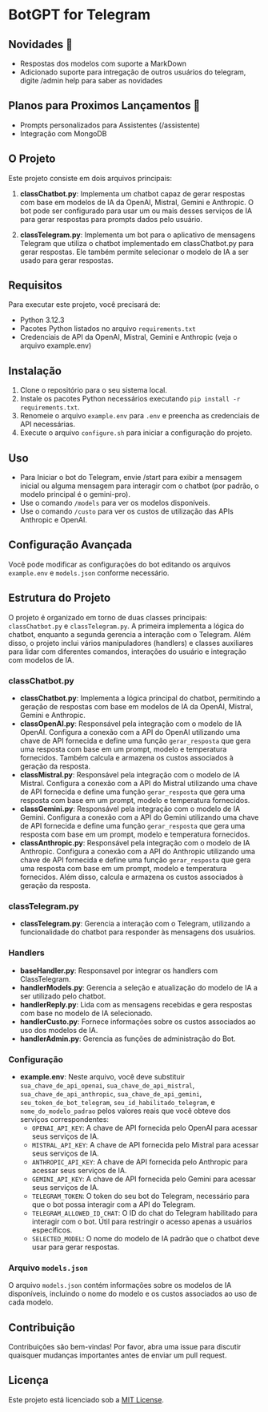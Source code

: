 # BotGPT for Telegram

## Novidades 🎉
- Respostas dos modelos com suporte a MarkDown
- Adicionado suporte para intregação de outros usuários do telegram, digite /admin help para saber as novidades

## Planos para Proximos Lançamentos 🚀
- Prompts personalizados para Assistentes (/assistente)
- Integração com MongoDB

## O Projeto
Este projeto consiste em dois arquivos principais:

1. **classChatbot.py**: Implementa um chatbot capaz de gerar respostas com base em modelos de IA da OpenAI, Mistral, Gemini e Anthropic. O bot pode ser configurado para usar um ou mais desses serviços de IA para gerar respostas para prompts dados pelo usuário.

2. **classTelegram.py**: Implementa um bot para o aplicativo de mensagens Telegram que utiliza o chatbot implementado em classChatbot.py para gerar respostas. Ele também permite selecionar o modelo de IA a ser usado para gerar respostas.

## Requisitos

Para executar este projeto, você precisará de:

- Python 3.12.3
- Pacotes Python listados no arquivo `requirements.txt`
- Credenciais de API da OpenAI, Mistral, Gemini e Anthropic (veja o arquivo example.env)

## Instalação

1. Clone o repositório para o seu sistema local.
2. Instale os pacotes Python necessários executando `pip install -r requirements.txt`.
3. Renomeie o arquivo `example.env` para `.env` e preencha as credenciais de API necessárias.
4. Execute o arquivo `configure.sh` para iniciar a configuração do projeto.

## Uso

- Para Iniciar o bot do Telegram, envie /start para exibir a mensagem inicial ou alguma mensagem para interagir com o chatbot (por padrão, o modelo principal é o gemini-pro).
- Use o comando `/models` para ver os modelos disponíveis.
- Use o comando `/custo` para ver os custos de utilização das APIs Anthropic e OpenAI.

## Configuração Avançada

Você pode modificar as configurações do bot editando os arquivos `example.env` e `models.json` conforme necessário.

## Estrutura do Projeto

O projeto é organizado em torno de duas classes principais: `classChatbot.py` e `classTelegram.py`. A primeira implementa a lógica do chatbot, enquanto a segunda gerencia a interação com o Telegram. Além disso, o projeto inclui vários manipuladores (handlers) e classes auxiliares para lidar com diferentes comandos, interações do usuário e integração com modelos de IA.

### classChatbot.py

- **classChatbot.py**: Implementa a lógica principal do chatbot, permitindo a geração de respostas com base em modelos de IA da OpenAI, Mistral, Gemini e Anthropic.
- **classOpenAI.py**: Responsável pela integração com o modelo de IA OpenAI. Configura a conexão com a API do OpenAI utilizando uma chave de API fornecida e define uma função `gerar_resposta` que gera uma resposta com base em um prompt, modelo e temperatura fornecidos. Também calcula e armazena os custos associados à geração da resposta.
- **classMistral.py**: Responsável pela integração com o modelo de IA Mistral. Configura a conexão com a API do Mistral utilizando uma chave de API fornecida e define uma função `gerar_resposta` que gera uma resposta com base em um prompt, modelo e temperatura fornecidos.
- **classGemini.py**: Responsável pela integração com o modelo de IA Gemini. Configura a conexão com a API do Gemini utilizando uma chave de API fornecida e define uma função `gerar_resposta` que gera uma resposta com base em um prompt, modelo e temperatura fornecidos.
- **classAnthropic.py**: Responsável pela integração com o modelo de IA Anthropic. Configura a conexão com a API do Anthropic utilizando uma chave de API fornecida e define uma função `gerar_resposta` que gera uma resposta com base em um prompt, modelo e temperatura fornecidos. Além disso, calcula e armazena os custos associados à geração da resposta.

### classTelegram.py

- **classTelegram.py**: Gerencia a interação com o Telegram, utilizando a funcionalidade do chatbot para responder às mensagens dos usuários.

### Handlers

- **baseHandler.py**: Responsavel por integrar os handlers com ClassTelegram.
- **handlerModels.py**: Gerencia a seleção e atualização do modelo de IA a ser utilizado pelo chatbot.
- **handlerReply.py**: Lida com as mensagens recebidas e gera respostas com base no modelo de IA selecionado.
- **handlerCusto.py**: Fornece informações sobre os custos associados ao uso dos modelos de IA.
- **handlerAdmin.py**: Gerencia as funções de administração do Bot.

### Configuração

- **example.env**: Neste arquivo, você deve substituir `sua_chave_de_api_openai`, `sua_chave_de_api_mistral`, `sua_chave_de_api_anthropic`, `sua_chave_de_api_gemini`, `seu_token_de_bot_telegram`, `seu_id_habilitado_telegram`, e `nome_do_modelo_padrao` pelos valores reais que você obteve dos serviços correspondentes:
  - `OPENAI_API_KEY`: A chave de API fornecida pelo OpenAI para acessar seus serviços de IA.
  - `MISTRAL_API_KEY`: A chave de API fornecida pelo Mistral para acessar seus serviços de IA.
  - `ANTHROPIC_API_KEY`: A chave de API fornecida pelo Anthropic para acessar seus serviços de IA.
  - `GEMINI_API_KEY`: A chave de API fornecida pelo Gemini para acessar seus serviços de IA.
  - `TELEGRAM_TOKEN`: O token do seu bot do Telegram, necessário para que o bot possa interagir com a API do Telegram.
  - `TELEGRAM_ALLOWED_ID_CHAT`: O ID do chat do Telegram habilitado para interagir com o bot. Útil para restringir o acesso apenas a usuários específicos.
  - `SELECTED_MODEL`: O nome do modelo de IA padrão que o chatbot deve usar para gerar respostas.

### Arquivo `models.json`

O arquivo `models.json` contém informações sobre os modelos de IA disponíveis, incluindo o nome do modelo e os custos associados ao uso de cada modelo.

## Contribuição

Contribuições são bem-vindas! Por favor, abra uma issue para discutir quaisquer mudanças importantes antes de enviar um pull request.

## Licença

Este projeto está licenciado sob a [MIT License](https://opensource.org/licenses/MIT).